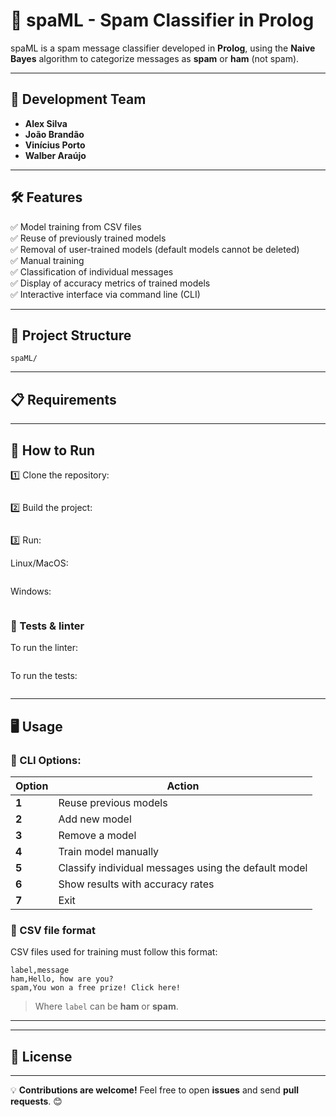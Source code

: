 # 🚀 spaML - Spam Classifier in Prolog

spaML is a spam message classifier developed in **Prolog**, using the **Naive Bayes** algorithm to categorize messages as **spam** or **ham** (not spam).

---

## 📌 Development Team
- **Alex Silva**
- **João Brandão**
- **Vinícius Porto**
- **Walber Araújo**

---

## 🛠️ Features
✅ Model training from CSV files  
✅ Reuse of previously trained models  
✅ Removal of user-trained models (default models cannot be deleted)  
✅ Manual training  
✅ Classification of individual messages  
✅ Display of accuracy metrics of trained models  
✅ Interactive interface via command line (CLI)  

---

## 📁 Project Structure

```
spaML/
```

---

## 📋 Requirements

---

## 🚀 How to Run

1️⃣ Clone the repository:
```sh

```

2️⃣ Build the project:
```sh

```

3️⃣ Run:

Linux/MacOS:

```sh

```

Windows:

```sh

```


### 🧪 Tests & linter

To run the linter:
```sh

```

To run the tests:
```sh

```

---

## 🖥️ Usage

### 📌 CLI Options:
| Option | Action |
|---------|--------|
| **1** | Reuse previous models |
| **2** | Add new model |
| **3** | Remove a model |
| **4** | Train model manually |
| **5** | Classify individual messages using the default model |
| **6** | Show results with accuracy rates |
| **7** | Exit |

### 📂 CSV file format
CSV files used for training must follow this format:
```
label,message
ham,Hello, how are you?
spam,You won a free prize! Click here!
```
> Where `label` can be **ham** or **spam**.

---

---

## 📜 License


---

💡 **Contributions are welcome!** Feel free to open **issues** and send **pull requests**. 😊
